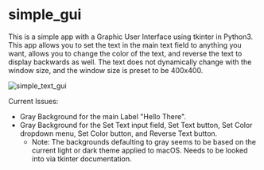 # simple_gui

This is a simple app with a Graphic User Interface using tkinter in Python3.
This app allows you to set the text in the main text field to anything you want, allows you to change the color of the text, and reverse the text to display backwards as well.
The text does not dynamically change with the window size, and the window size is preset to be 400x400.

![simple_text_gui](https://user-images.githubusercontent.com/83800421/200504214-31a2d2e9-4210-4bc4-9820-34e4a056c62f.png)

Current Issues:

- Gray Background for the main Label "Hello There".
- Gray Background for the Set Text input field, Set Text button, Set Color dropdown menu, Set Color button, and Reverse Text button.
  - Note: The backgrounds defaulting to gray seems to be based on the current light or dark theme applied to macOS. Needs to be looked into via tkinter documentation.
